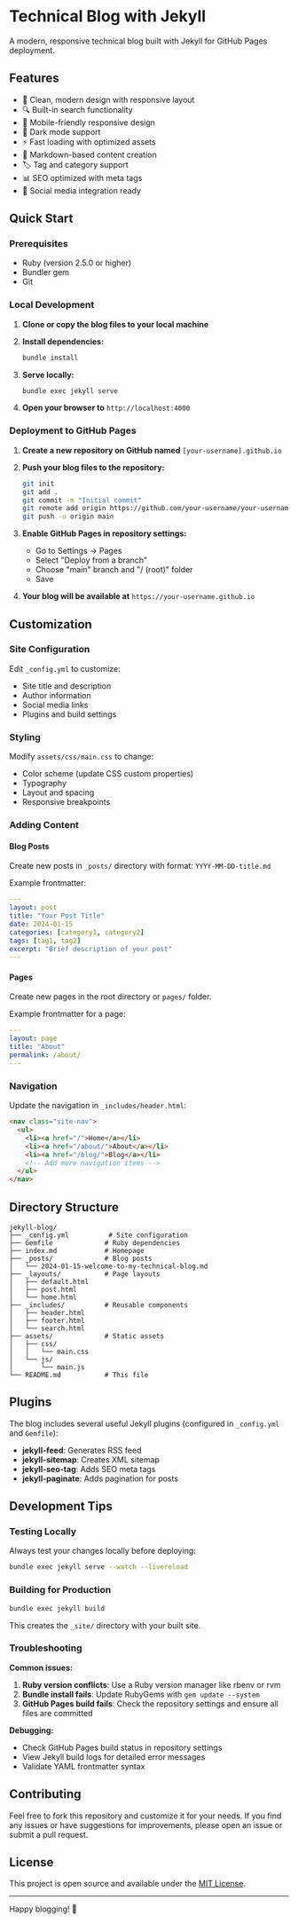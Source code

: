 # Technical Blog with Jekyll

A modern, responsive technical blog built with Jekyll for GitHub Pages deployment.

## Features

- 🎨 Clean, modern design with responsive layout
- 🔍 Built-in search functionality
- 📱 Mobile-friendly responsive design
- 🌙 Dark mode support
- ⚡ Fast loading with optimized assets
- 📝 Markdown-based content creation
- 🏷️ Tag and category support
- 📊 SEO optimized with meta tags
- 🔗 Social media integration ready

## Quick Start

### Prerequisites

- Ruby (version 2.5.0 or higher)
- Bundler gem
- Git

### Local Development

1. **Clone or copy the blog files to your local machine**

2. **Install dependencies:**
   ```bash
   bundle install
   ```

3. **Serve locally:**
   ```bash
   bundle exec jekyll serve
   ```

4. **Open your browser to** `http://localhost:4000`

### Deployment to GitHub Pages

1. **Create a new repository on GitHub named** `[your-username].github.io`

2. **Push your blog files to the repository:**
   ```bash
   git init
   git add .
   git commit -m "Initial commit"
   git remote add origin https://github.com/your-username/your-username.github.io.git
   git push -u origin main
   ```

3. **Enable GitHub Pages in repository settings:**
   - Go to Settings → Pages
   - Select "Deploy from a branch"
   - Choose "main" branch and "/ (root)" folder
   - Save

4. **Your blog will be available at** `https://your-username.github.io`

## Customization

### Site Configuration

Edit `_config.yml` to customize:
- Site title and description
- Author information
- Social media links
- Plugins and build settings

### Styling

Modify `assets/css/main.css` to change:
- Color scheme (update CSS custom properties)
- Typography
- Layout and spacing
- Responsive breakpoints

### Adding Content

#### Blog Posts

Create new posts in `_posts/` directory with format: `YYYY-MM-DD-title.md`

Example frontmatter:
```yaml
---
layout: post
title: "Your Post Title"
date: 2024-01-15
categories: [category1, category2]
tags: [tag1, tag2]
excerpt: "Brief description of your post"
---
```

#### Pages

Create new pages in the root directory or `pages/` folder.

Example frontmatter for a page:
```yaml
---
layout: page
title: "About"
permalink: /about/
---
```

### Navigation

Update the navigation in `_includes/header.html`:
```html
<nav class="site-nav">
  <ul>
    <li><a href="/">Home</a></li>
    <li><a href="/about/">About</a></li>
    <li><a href="/blog/">Blog</a></li>
    <!-- Add more navigation items -->
  </ul>
</nav>
```

## Directory Structure

```
jekyll-blog/
├── _config.yml          # Site configuration
├── Gemfile             # Ruby dependencies
├── index.md            # Homepage
├── _posts/             # Blog posts
│   └── 2024-01-15-welcome-to-my-technical-blog.md
├── _layouts/           # Page layouts
│   ├── default.html
│   ├── post.html
│   └── home.html
├── _includes/          # Reusable components
│   ├── header.html
│   ├── footer.html
│   └── search.html
├── assets/             # Static assets
│   ├── css/
│   │   └── main.css
│   └── js/
│       └── main.js
└── README.md           # This file
```

## Plugins

The blog includes several useful Jekyll plugins (configured in `_config.yml` and `Gemfile`):

- **jekyll-feed**: Generates RSS feed
- **jekyll-sitemap**: Creates XML sitemap
- **jekyll-seo-tag**: Adds SEO meta tags
- **jekyll-paginate**: Adds pagination for posts

## Development Tips

### Testing Locally

Always test your changes locally before deploying:

```bash
bundle exec jekyll serve --watch --livereload
```

### Building for Production

```bash
bundle exec jekyll build
```

This creates the `_site/` directory with your built site.

### Troubleshooting

**Common issues:**

1. **Ruby version conflicts**: Use a Ruby version manager like rbenv or rvm
2. **Bundle install fails**: Update RubyGems with `gem update --system`
3. **GitHub Pages build fails**: Check the repository settings and ensure all files are committed

**Debugging:**
- Check GitHub Pages build status in repository settings
- View Jekyll build logs for detailed error messages
- Validate YAML frontmatter syntax

## Contributing

Feel free to fork this repository and customize it for your needs. If you find any issues or have suggestions for improvements, please open an issue or submit a pull request.

## License

This project is open source and available under the [MIT License](LICENSE).

---

Happy blogging! 🚀